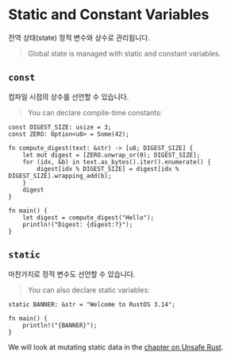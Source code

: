 # Static and Constant Variables

전역 상태(state) 정적 변수와 상수로 관리됩니다.
> Global state is managed with static and constant variables.

## `const`

컴파일 시점의 상수를 선언할 수 있습니다.
> You can declare compile-time constants:

```rust,editable
const DIGEST_SIZE: usize = 3;
const ZERO: Option<u8> = Some(42);

fn compute_digest(text: &str) -> [u8; DIGEST_SIZE] {
    let mut digest = [ZERO.unwrap_or(0); DIGEST_SIZE];
    for (idx, &b) in text.as_bytes().iter().enumerate() {
        digest[idx % DIGEST_SIZE] = digest[idx % DIGEST_SIZE].wrapping_add(b);
    }
    digest
}

fn main() {
    let digest = compute_digest("Hello");
    println!("Digest: {digest:?}");
}
```

## `static`
마찬가지로 정적 변수도 선언할 수 있습니다.
> You can also declare static variables:

```rust,editable
static BANNER: &str = "Welcome to RustOS 3.14";

fn main() {
    println!("{BANNER}");
}
```

We will look at mutating static data in the [chapter on Unsafe Rust](../unsafe.md).
